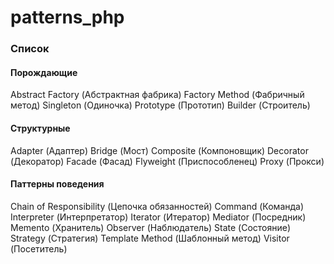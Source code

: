 # patterns_php
### Список
    
#### Порождающие
Abstract Factory (Абстрактная фабрика)
Factory Method (Фабричный метод)
Singleton (Одиночка)
Prototype (Прототип)
Builder (Строитель)
#### Структурные
Adapter (Адаптер)
Bridge (Мост)
Composite (Компоновщик)
Decorator (Декоратор)
Facade (Фасад)
Flyweight (Приспособленец)
Proxy (Прокси)
#### Паттерны поведения
Chain of Responsibility (Цепочка обязанностей)
Command (Команда)
Interpreter (Интерпретатор)
Iterator (Итератор)
Mediator (Посредник)
Memento (Хранитель)
Observer (Наблюдатель)
State (Состояние)
Strategy (Стратегия)
Template Method (Шаблонный метод)
Visitor (Посетитель)